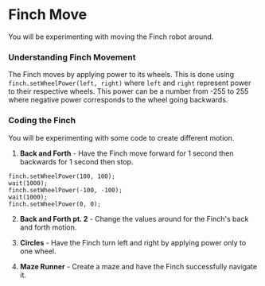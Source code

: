 # Finch Move

You will be experimenting with moving the Finch robot around.  

### Understanding Finch Movement
The Finch moves by applying power to its wheels.  This is done using `finch.setWheelPower(left, right)` where `left` and `right` represent power to their respective wheels.  This power can be a number from -255 to 255 where negative power corresponds to the wheel going backwards.

### Coding the Finch
You will be experimenting with some code to create different motion.

1. **Back and Forth** - Have the Finch move forward for 1 second then backwards for 1 second then stop.
```
finch.setWheelPower(100, 100);
wait(1000);
finch.setWheelPower(-100, -100);
wait(1000);
finch.setWheelPower(0, 0);
```
2. **Back and Forth pt. 2** - Change the values around for the Finch's back and forth motion.

3. **Circles** - Have the Finch turn left and right by applying power only to one wheel.

4. **Maze Runner** - Create a maze and have the Finch successfully navigate it.
